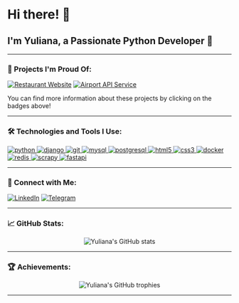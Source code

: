 # Hi there! 👋

## I'm Yuliana, a Passionate Python Developer 🐍

---

### 🌟 Projects I'm Proud Of:

[![Restaurant Website](https://img.shields.io/badge/Restaurant%20Website-000000?style=for-the-badge&logo=github&logoColor=white)](https://github.com/paashkovaaa/bufet)
[![Airport API Service](https://img.shields.io/badge/Airport%20API%20Service-000000?style=for-the-badge&logo=github&logoColor=white)](https://github.com/paashkovaaa/airport-api-service)

You can find more information about these projects by clicking on the badges above!

---

### 🛠️ Technologies and Tools I Use:

<p align="left">
    <a href="https://www.python.org/" target="_blank"> <img src="https://img.shields.io/badge/Python-3776AB?style=for-the-badge&logo=python&logoColor=white" alt="python"/> </a>
    <a href="https://www.djangoproject.com/" target="_blank"> <img src="https://img.shields.io/badge/Django-092E20?style=for-the-badge&logo=django&logoColor=white" alt="django"/> </a>
    <a href="https://git-scm.com/" target="_blank"> <img src="https://img.shields.io/badge/Git-F05032?style=for-the-badge&logo=git&logoColor=white" alt="git"/> </a>
    <a href="https://www.mysql.com/" target="_blank"> <img src="https://img.shields.io/badge/MySQL-4479A1?style=for-the-badge&logo=mysql&logoColor=white" alt="mysql"/> </a>
    <a href="https://www.postgresql.org/" target="_blank"> <img src="https://img.shields.io/badge/PostgreSQL-336791?style=for-the-badge&logo=postgresql&logoColor=white" alt="postgresql"/> </a>
    <a href="https://www.w3.org/html/" target="_blank"> <img src="https://img.shields.io/badge/HTML5-E34F26?style=for-the-badge&logo=html5&logoColor=white" alt="html5"/> </a>
    <a href="https://www.w3schools.com/css/" target="_blank"> <img src="https://img.shields.io/badge/CSS3-1572B6?style=for-the-badge&logo=css3&logoColor=white" alt="css3"/> </a>
    <a href="https://www.docker.com/" target="_blank"> <img src="https://img.shields.io/badge/Docker-2496ED?style=for-the-badge&logo=docker&logoColor=white" alt="docker"/> </a>
    <a href="https://redis.io/" target="_blank"> <img src="https://img.shields.io/badge/Redis-DC382D?style=for-the-badge&logo=redis&logoColor=white" alt="redis"/> </a>
    <a href="https://scrapy.org/" target="_blank"> <img src="https://img.shields.io/badge/Scrapy-48C9B0?style=for-the-badge&logo=scrapy&logoColor=white" alt="scrapy"/> </a>
    <a href="https://fastapi.tiangolo.com/" target="_blank"> <img src="https://img.shields.io/badge/FastAPI-009688?style=for-the-badge&logo=fastapi&logoColor=white" alt="fastapi"/> </a>
</p>

---

### 🔗 Connect with Me:

[![LinkedIn](https://img.shields.io/badge/LinkedIn-0077B5?style=for-the-badge&logo=linkedin&logoColor=white)](https://www.linkedin.com/in/yuliana-pashkova-0a1b7630a/)
[![Telegram](https://img.shields.io/badge/Telegram-2CA5E0?style=for-the-badge&logo=telegram&logoColor=white)](https://t.me/paashkovaaa)

---

### 📈 GitHub Stats:

<p align="center">
  <img src="https://github-readme-stats.vercel.app/api?username=paashkovaaa&show_icons=true&theme=radical" alt="Yuliana's GitHub stats" />
</p>

---

### 🏆 Achievements:

<p align="center">
  <img src="https://github-profile-trophy.vercel.app/?username=paashkovaaa&theme=radical" alt="Yuliana's GitHub trophies" />
</p>

---


